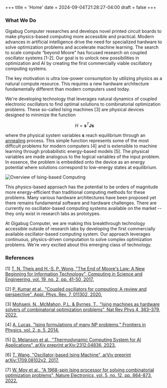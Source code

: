 +++
title = 'Home'
date = 2024-09-04T21:28:27-04:00
draft = false
+++

### What We Do

Gigabug Computer researches and develops novel printed circuit boards to make physics-based computing more accessible and practical. Modern advances in artificial intelligence drive the need for specialized hardware to solve optimization problems and accelerate machine learning. The search to scale compute “beyond Moore” has focused research on coupled oscillator systems [1-2]. Our goal is to unlock new possibilities in optimization and AI by creating the first commercially viable oscillatory computing systems.

The key motivation is ultra low-power consumption by utilizing physics as a natural compute resource. This requires a new hardware architecture fundamentally different than modern computers used today. 

We're developing technology that leverages natural dynamics of coupled electronic oscillators to find optimal solutions to combinatorial optimization problems. These so-called Ising machines [3] are physical devices designed to minimize the function

$$H = \mathbf{s}^T \mathbf{J} \mathbf{s}$$

where the physical system variables $\mathbf{s}$ reach equilibrium through an [annealing](https://en.wikipedia.org/wiki/Simulated_annealing) process. This simple function represents some of the most difficult problems for modern computers [4] and is extensible to machine learning through probabilistic energy-based models [5]. The physical variables are made analogous to the logical variables of the input problem. In essence, the problem is embedded onto the device as an energy potential where solutions correspond to low-energy states at equilibrium.

![Overview of Ising-based Computing](/overview.png)

This physics-based approach has the potential to be orders of magnitude more energy-efficient than traditional computing methods for these problems. Many various hardware architectures have been proposed yet there remains fundamental software and hardware challenges. There are currently no oscillator-based computing systems available on the market -- they only exist in research labs as prototypes. 

At Gigabug Computer, we are making this breakthrough technology accessible outside of research labs by developing the first commercially available oscillator-based computing system. Our approach leverages continuous, physics-driven computation to solve complex optimization problems. We're very excited about this emerging class of technology.

### References

[1] [T. N. Theis and H.-S. P. Wong, "The End of Moore's Law: A New Beginning for Information Technology", Computing in Science and Engineering, vol. 19, no. 2, pp. 41-50, 2017.](https://ieeexplore.ieee.org/document/7878935)

[2] [P. Kumar et al., "Coupled oscillators for computing: A review and perspective", Appl. Phys. Rev. 7, 011302, 2020.](https://pubs.aip.org/aip/apr/article-abstract/7/1/011302/997386/Coupled-oscillators-for-computing-A-review-and?redirectedFrom=fulltext)

[3] [Mohseni, N., McMahon, P.L. & Byrnes, T., "Ising machines as hardware solvers of combinatorial optimization problems", Nat Rev Phys 4, 363–379, 2022.](https://www.nature.com/articles/s42254-022-00440-8)

[4] [A. Lucas, "Ising formulations of many NP problems," Frontiers in Physics, vol. 2, p. 5, 2014.](https://www.frontiersin.org/journals/physics/articles/10.3389/fphy.2014.00005/full)

[5] [D. Melanson et al., "Thermodynamic Computing System for AI Applications", arXiv preprint arXiv:2312.04836, 2023.](https://arxiv.org/pdf/2312.04836)

[6] [T. Wang, "Oscillator-based Ising Machine", arViv preprint arXiv:1709.08102v2, 2017.](https://arxiv.org/abs/1709.08102)

[7] [W. Moy et al., "A 1968-spin Ising processor for solving combinatorial optimization problems", Nature Electronics, vol. 5, no. 12, pp. 864-873, 2022.](http://www.ee.umn.edu/groups/VLSIresearch/papers/2022/NatureElectronics22_Ising.pdf)